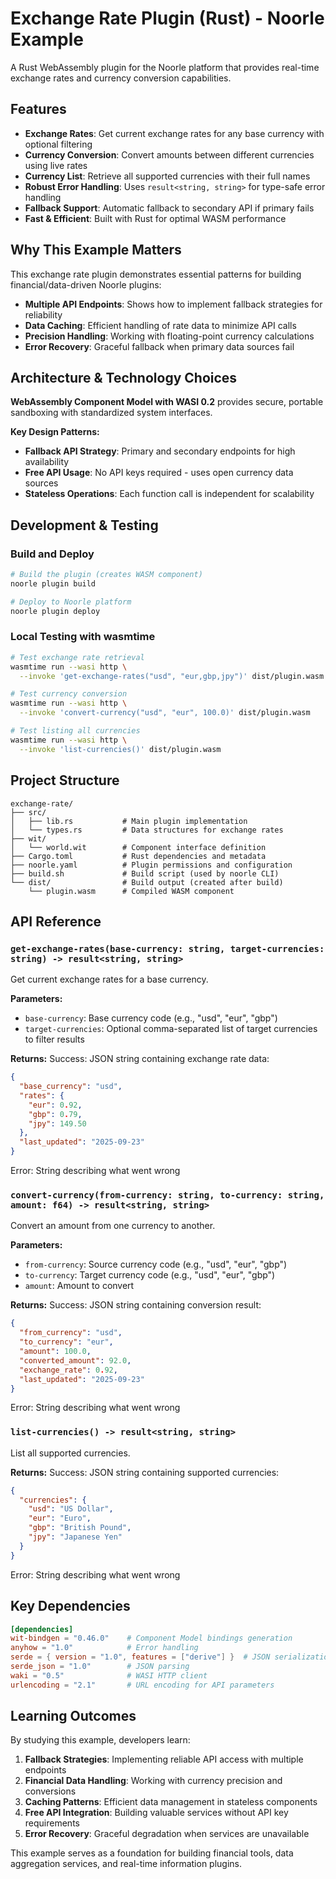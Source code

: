 # Exchange Rate Plugin (Rust) - Noorle Example

A Rust WebAssembly plugin for the Noorle platform that provides real-time exchange rates and currency conversion capabilities.

## Features

- **Exchange Rates**: Get current exchange rates for any base currency with optional filtering
- **Currency Conversion**: Convert amounts between different currencies using live rates
- **Currency List**: Retrieve all supported currencies with their full names
- **Robust Error Handling**: Uses `result<string, string>` for type-safe error handling
- **Fallback Support**: Automatic fallback to secondary API if primary fails
- **Fast & Efficient**: Built with Rust for optimal WASM performance

## Why This Example Matters

This exchange rate plugin demonstrates essential patterns for building financial/data-driven Noorle plugins:

- **Multiple API Endpoints**: Shows how to implement fallback strategies for reliability
- **Data Caching**: Efficient handling of rate data to minimize API calls
- **Precision Handling**: Working with floating-point currency calculations
- **Error Recovery**: Graceful fallback when primary data sources fail

## Architecture & Technology Choices

**WebAssembly Component Model with WASI 0.2** provides secure, portable sandboxing with standardized system interfaces.

**Key Design Patterns:**
- **Fallback API Strategy**: Primary and secondary endpoints for high availability
- **Free API Usage**: No API keys required - uses open currency data sources
- **Stateless Operations**: Each function call is independent for scalability

## Development & Testing

### Build and Deploy
```bash
# Build the plugin (creates WASM component)
noorle plugin build

# Deploy to Noorle platform
noorle plugin deploy
```

### Local Testing with wasmtime
```bash
# Test exchange rate retrieval
wasmtime run --wasi http \
  --invoke 'get-exchange-rates("usd", "eur,gbp,jpy")' dist/plugin.wasm

# Test currency conversion
wasmtime run --wasi http \
  --invoke 'convert-currency("usd", "eur", 100.0)' dist/plugin.wasm

# Test listing all currencies
wasmtime run --wasi http \
  --invoke 'list-currencies()' dist/plugin.wasm
```

## Project Structure

```
exchange-rate/
├── src/
│   ├── lib.rs           # Main plugin implementation
│   └── types.rs         # Data structures for exchange rates
├── wit/
│   └── world.wit        # Component interface definition
├── Cargo.toml           # Rust dependencies and metadata
├── noorle.yaml          # Plugin permissions and configuration
├── build.sh             # Build script (used by noorle CLI)
└── dist/                # Build output (created after build)
    └── plugin.wasm      # Compiled WASM component
```

## API Reference

### `get-exchange-rates(base-currency: string, target-currencies: string) -> result<string, string>`

Get current exchange rates for a base currency.

**Parameters:**
- `base-currency`: Base currency code (e.g., "usd", "eur", "gbp")
- `target-currencies`: Optional comma-separated list of target currencies to filter results

**Returns:**
Success: JSON string containing exchange rate data:
```json
{
  "base_currency": "usd",
  "rates": {
    "eur": 0.92,
    "gbp": 0.79,
    "jpy": 149.50
  },
  "last_updated": "2025-09-23"
}
```

Error: String describing what went wrong

### `convert-currency(from-currency: string, to-currency: string, amount: f64) -> result<string, string>`

Convert an amount from one currency to another.

**Parameters:**
- `from-currency`: Source currency code (e.g., "usd", "eur", "gbp")
- `to-currency`: Target currency code (e.g., "usd", "eur", "gbp")
- `amount`: Amount to convert

**Returns:**
Success: JSON string containing conversion result:
```json
{
  "from_currency": "usd",
  "to_currency": "eur",
  "amount": 100.0,
  "converted_amount": 92.0,
  "exchange_rate": 0.92,
  "last_updated": "2025-09-23"
}
```

Error: String describing what went wrong

### `list-currencies() -> result<string, string>`

List all supported currencies.

**Returns:**
Success: JSON string containing supported currencies:
```json
{
  "currencies": {
    "usd": "US Dollar",
    "eur": "Euro",
    "gbp": "British Pound",
    "jpy": "Japanese Yen"
  }
}
```

Error: String describing what went wrong

## Key Dependencies

```toml
[dependencies]
wit-bindgen = "0.46.0"    # Component Model bindings generation
anyhow = "1.0"            # Error handling
serde = { version = "1.0", features = ["derive"] }  # JSON serialization
serde_json = "1.0"        # JSON parsing
waki = "0.5"              # WASI HTTP client
urlencoding = "2.1"       # URL encoding for API parameters
```

## Learning Outcomes

By studying this example, developers learn:

1. **Fallback Strategies**: Implementing reliable API access with multiple endpoints
2. **Financial Data Handling**: Working with currency precision and conversions
3. **Caching Patterns**: Efficient data management in stateless components
4. **Free API Integration**: Building valuable services without API key requirements
5. **Error Recovery**: Graceful degradation when services are unavailable

This example serves as a foundation for building financial tools, data aggregation services, and real-time information plugins.